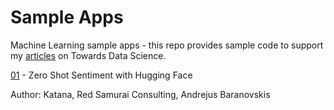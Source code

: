 # Sample Apps
Machine Learning sample apps - this repo provides sample code to support my [articles](https://towardsdatascience.com/@andrejusb) on Towards Data Science.

[01](https://github.com/katanaml/sample-apps/tree/master/01) - Zero Shot Sentiment with Hugging Face

Author: Katana, Red Samurai Consulting, Andrejus Baranovskis
